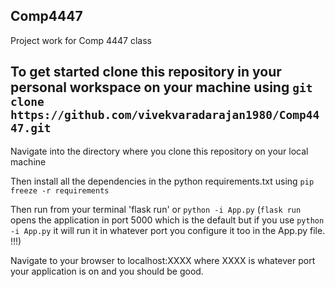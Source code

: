 ## Comp4447
Project work for Comp 4447 class

## To get started clone this repository in your personal workspace on your machine using `git clone https://github.com/vivekvaradarajan1980/Comp4447.git`

Navigate into the directory where you clone this repository on your local machine

Then install all the dependencies in the python requirements.txt using `pip freeze -r requirements`

Then run from your terminal 'flask run' or `python -i App.py`
(`flask run` opens the application in port 5000 which is the default but if you use `python -i App.py` it will run it in whatever port you configure it too in the App.py file. !!!)

Navigate to your browser to localhost:XXXX where XXXX is whatever port your application is on and you should be good.

